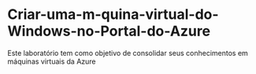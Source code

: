 # Criar-uma-m-quina-virtual-do-Windows-no-Portal-do-Azure
Este laboratório tem como objetivo de consolidar seus conhecimentos em máquinas virtuais da Azure
